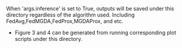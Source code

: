 When 'args.inference' is set to True, outputs will be saved under this directory regardless of the algorithm used. Including FedAvg,FedMGDA,FedProx,MGDAProx, and etc. 

* Figure 3 and 4 can be generated from running corresponding plot scripts under this directory.
